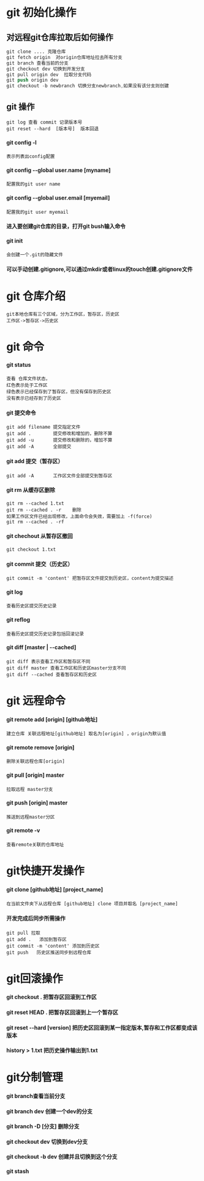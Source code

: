 
# git 初始化操作
## 对远程git仓库拉取后如何操作
```s
git clone .... 克隆仓库
git fetch origin  对origin仓库地址拉去所有分支
git branch 查看当前的分支
git checkout dev 切换到开发分支
git pull origin dev  拉取分支代码
git push origin dev
git checkout -b newbranch 切换分支newbranch,如果没有该分支则创建

```
## git 操作
```
git log 查看 commit 记录版本号
git reset --hard  [版本号]  版本回退
```
#### git config -l
    表示列表出config配置
#### git config --global user.name [myname]
    配置我的git user name
#### git config --global user.email [myemail]
    配置我的git user myemail
#### 进入要创建git仓库的目录，打开git bush输入命令
#### git init
    会创建一个.git的隐藏文件
#### 可以手动创建.gitignore,可以通过mkdir或者linux的touch创建.gitignore文件
# git 仓库介绍
    git本地仓库有三个区域，分为工作区，暂存区，历史区
    工作区->暂存区->历史区
# git 命令
#### git status
    查看 仓库文件状态，
    红色表示处于工作区
    绿色表示已经保存到了暂存区，但没有保存到历史区
    没有表示已经存到了历史区
#### git 提交命令
    git add filename 提交指定文件
    git add .        提交修改和增加的，删除不算
    git add -u       提交修改和删除的，增加不算
    git add -A       全部提交
#### git add 提交（暂存区）
    git add -A       工作区文件全部提交到暂存区
#### git rm  从缓存区删除
    git rm --cached 1.txt
    git rm --cached . -r    删除
    如果工作区文件已经出现修改，上面命令会失效，需要加上 -f(force)
    git rm --cached . -rf
#### git chechout 从暂存区撤回
    git checkout 1.txt
#### git commit 提交（历史区）
    git commit -m 'content' 把暂存区文件提交到历史区，content为提交描述
#### git log
    查看历史区提交历史记录
#### git reflog
    查看历史区提交历史记录包括回滚记录
#### git diff [master | --cached]
    git diff 表示查看工作区和暂存区不同
    git diff master 查看工作区和历史区master分支不同
    git diff --cached 查看暂存区和历史区
# git 远程命令  
#### git remote add [origin] [github地址]
    建立仓库 关联远程地址[github地址] 取名为[origin] ，origin为默认值
#### git remote remove [origin]
    删除关联远程仓库[origin]
#### git pull [origin] master
    拉取远程 master分支
#### git push [origin] master
    推送到远程master分区
#### git remote -v
    查看remote关联的仓库地址
# git快捷开发操作
#### git clone [github地址] [project_name]
    在当前文件夹下从远程仓库 [github地址] clone 项目并取名 [project_name]
#### 开发完成后同步所需操作
    git pull 拉取
    git add .   添加到暂存区
    git commit -m 'content' 添加到历史区
    git push   历史区推送同步到远程仓库
# git回滚操作
#### git checkout .       把暂存区回滚到工作区
#### git reset HEAD .     把暂存区回滚到上一个暂存区
#### git reset --hard [version]    把历史区回滚到某一指定版本,暂存和工作区都变成该版本
#### history >  1.txt     把历史操作输出到1.txt 
# git分制管理
#### git branch查看当前分支
#### git branch dev 创建一个dev的分支
#### git branch -D [分支] 删除分支
#### git checkout dev  切换到dev分支
#### git checkout -b dev 创建并且切换到这个分支
#### git stash 


